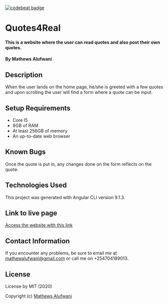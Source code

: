 [![codebeat badge](https://codebeat.co/badges/1862f588-56ac-4fb3-bc05-12be417ecda0)](https://codebeat.co/projects/github-com-mathewsalufwani-quotes-master)

# Quotes4Real

#### This is a website where the user can read quotes and also post their own quotes.
#### By Mathews Alufwani

## Description
When the user lands on the home page, he/she is greeted with a few quotes and upon scrolling the user will find a form where a quote can be input.

## Setup Requirements
* Core I5
* 8GB of RAM
* At least 256GB of memory
* An up-to-date web browser

## Known Bugs
Once the quote is put in, any changes done on the form reflects on the quote.

## Technologies Used
This project was generated with Angular CLI version 9.1.3.

## Link to live page
[Access the website with this link](https://mathewsalufwani.github.io/quotes/)

## Contact Information
If you encounter any problems, be sure to email me at mathewalufwani@gmail.com or call me on +254704189013.

## License
License by MIT (2020)

Copyright (c) [Mathews Alufwani](https://github.com/Mathewsalufwani)


